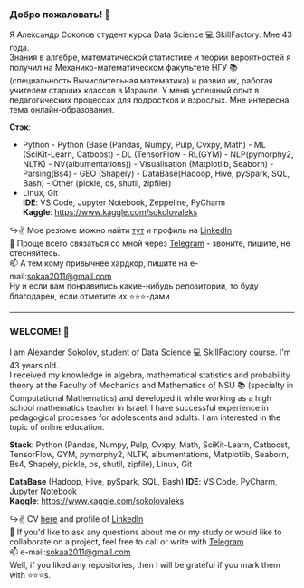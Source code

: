 ### Добро пожаловать! 👋

Я Александр Соколов студент курса Data Science 💻 SkillFactory. Мне 43 года.  
Знания в алгебре, математической статистике и теории вероятностей я получил на Механико-математическом факультете НГУ 📚 (специальность Вычислительная математика) и развил их, работая учителем старших классов в Израиле. У меня успешный опыт в педагогических процессах для подростков и взрослых. Мне интересна тема онлайн-образования.  

**Стэк**:  
- Python - Python (Base (Pandas, Numpy, Pulp, Cvxpy, Math) - ML (SciKit-Learn, Catboost) - DL (TensorFlow - RL(GYM) - NLP(pymorphy2, NLTK) - NV(albumentations)) - Visualisation (Matplotlib, Seaborn) - Parsing(Bs4) - GEO (Shapely) - DataBase(Hadoop, Hive, pySpark, SQL, Bash)  - Other (pickle, os, shutil, zipfile))  
- Linux, Git  
**IDE**: VS Code, Jupyter Notebook, Zeppeline, PyCharm  
**Kaggle**: https://www.kaggle.com/sokolovaleks

↪️✌️ Мое резюме можно найти [тут](https://hh.ru/resume/771742d4ff073fc5bb0039ed1f7368755a7a74) и профиль на [LinkedIn](https://www.linkedin.com/in/%D1%81%D0%BE%D0%BA%D0%BE%D0%BB%D0%BE%D0%B2-%D0%B0%D0%BB%D0%B5%D0%BA%D1%81%D0%B0%D0%BD%D0%B4%D1%80-05378037/)  
📩 Проще всего связаться со мной через [Telegram](https://t.me/aleks_2011) - звоните, пишите, не стесняйтесь.  
📫 А тем кому привычнее хардкор, пишите на e-mail:[sokaa2011@gmail.com](mailto:sokaa2011@gmail.com)  
Ну и если вам понравились какие-нибудь репозитории, то буду благодарен, если отметите их ⭐️⭐️⭐️-дами  

---
### WELCOME! 👋

I am Alexander Sokolov, student of Data Science 💻 SkillFactory course. I'm 43 years old.  
I received my knowledge in algebra, mathematical statistics and probability theory at the Faculty of Mechanics and Mathematics of NSU 📚 (specialty in Computational Mathematics) and developed it while working as a high school mathematics teacher in Israel. I have successful experience in pedagogical processes for adolescents and adults. I am interested in the topic of online education.  

**Stack**:  Python (Pandas, Numpy, Pulp, Cvxpy, Math, SciKit-Learn, Catboost, TensorFlow, GYM, pymorphy2, NLTK, albumentations, Matplotlib, Seaborn, Bs4, Shapely, pickle, os, shutil, zipfile), Linux, Git  

**DataBase** (Hadoop, Hive, pySpark, SQL, Bash)
**IDE**: VS Code, PyCharm, Jupyter Notebook  
**Kaggle**: https://www.kaggle.com/sokolovaleks

↪️✌️ CV [here](https://hh.ru/resume/771742d4ff073fc5bb0039ed1f7368755a7a74) and profile of [LinkedIn](https://www.linkedin.com/in/%D1%81%D0%BE%D0%BA%D0%BE%D0%BB%D0%BE%D0%B2-%D0%B0%D0%BB%D0%B5%D0%BA%D1%81%D0%B0%D0%BD%D0%B4%D1%80-05378037/)  
📩  If you'd like to ask any questions about me or my study or would like to collaborate on a project, feel free to call or write with [Telegram](https://t.me/aleks_2011)  
📫 e-mail:[sokaa2011@gmail.com](mailto:sokaa2011@gmail.com)  
Well, if you liked any repositories, then I will be grateful if you mark them with ⭐️⭐️⭐️s.
